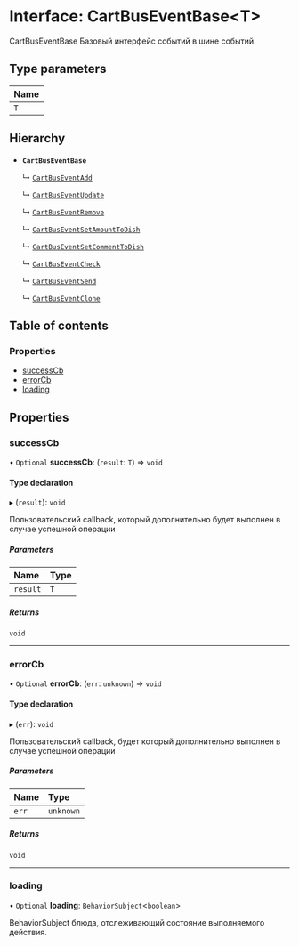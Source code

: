 # Interface: CartBusEventBase<T\>

CartBusEventBase Базовый интерфейс событий в шине событий

## Type parameters

| Name |
| :------ |
| `T` |

## Hierarchy

- **`CartBusEventBase`**

  ↳ [`CartBusEventAdd`](CartBusEventAdd.md)

  ↳ [`CartBusEventUpdate`](CartBusEventUpdate.md)

  ↳ [`CartBusEventRemove`](CartBusEventRemove.md)

  ↳ [`CartBusEventSetAmountToDish`](CartBusEventSetAmountToDish.md)

  ↳ [`CartBusEventSetCommentToDish`](CartBusEventSetCommentToDish.md)

  ↳ [`CartBusEventCheck`](CartBusEventCheck.md)

  ↳ [`CartBusEventSend`](CartBusEventSend.md)

  ↳ [`CartBusEventClone`](CartBusEventClone.md)

## Table of contents

### Properties

- [successCb](CartBusEventBase.md#successcb)
- [errorCb](CartBusEventBase.md#errorcb)
- [loading](CartBusEventBase.md#loading)

## Properties

### successCb

• `Optional` **successCb**: (`result`: `T`) => `void`

#### Type declaration

▸ (`result`): `void`

Пользовательский callback, который дополнительно будет выполнен в случае успешной операции

##### Parameters

| Name | Type |
| :------ | :------ |
| `result` | `T` |

##### Returns

`void`

___

### errorCb

• `Optional` **errorCb**: (`err`: `unknown`) => `void`

#### Type declaration

▸ (`err`): `void`

Пользовательский callback, будет который дополнительно  выполнен в случае успешной операции

##### Parameters

| Name | Type |
| :------ | :------ |
| `err` | `unknown` |

##### Returns

`void`

___

### loading

• `Optional` **loading**: `BehaviorSubject`<`boolean`\>

BehaviorSubject блюда, отслеживающий состояние выполняемого действия.
